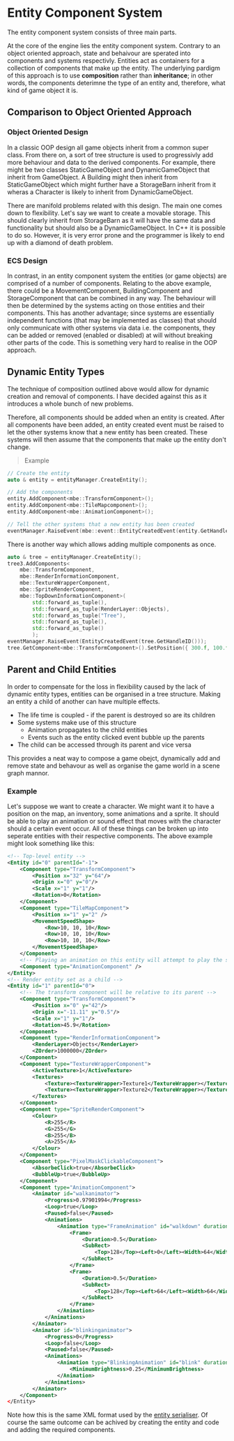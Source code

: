 # Entity Component System

The entity component system consists of three main parts.

At the core of the engine lies the entity component system. Contrary to an object oriented approach, state and behaivour are sperated into components and systems respectivly. Entities act as containers for a collection of components that make up the entity. The underlying pardigm of this approach is to use **composition** rather than **inheritance**; in other words, the components deterimne the type of an entity and, therefore, what kind of game object it is.

## Comparison to Object Oriented Approach

### Object Oriented Design

<!-- Maybe find a better example that illustrates the problem -->

In a classic OOP design all game objects inherit from a common super class. From there on, a sort of tree structure is used to progressivly add more behaviour and data to the derived components. For example, there might be two classes StaticGameObject and DynamicGameObject that inherit from GameObject. A Building might then inherit from StaticGameObject which might further have a StorageBarn inherit from it wheras a Character is likely to inherit from DynamicGameObject.

There are manifold problems related with this design. The main one comes down to flexibility. Let's say we want to create a movable storage. This should clearly inherit from StorageBarn as it will have the same data and functionality but should also be a DynamicGameObject. In C++ it is possible to do so. However, it is very error prone and the programmer is likely to end up with a diamond of death problem.

### ECS Design

In contrast, in an entity component system the entities (or game objects) are comprised of a number of components. Relating to the above example, there could be a MovementComponent, BuildingComponent and StorageComponent that can be combined in any way. The behaviour will then be determined by the systems acting on those entities and their components. This has another advantage; since systems are essentially independent functions (that may be implemented as classes) that should only communicate with other systems via data i.e. the components, they can be added or removed (enabled or disabled) at will without breaking other parts of the code. This is something very hard to realise in the OOP approach.


## Dynamic Entity Types

The technique of composition outlined above would allow for dynamic creation and removal of components. I have decided against this as it introduces a whole bunch of new problems.

<!-- Give example of problem -->

Therefore, all components should be added when an entity is created. After all components have been added, an entity created event must be raised to let the other systems know that a new entity has been created. These systems will then assume that the components that make up the entity don't change.

> Example

```c++
// Create the entity
auto & entity = entityManager.CreateEntity();

// Add the components
entity.AddComponent<mbe::TransformComponent>();
entity.AddComponent<mbe::TileMapcomponent>();
entity.AddComponent<mbe::AnimationComponent>();

// Tell the other systems that a new entity has been created
eventManager.RaiseEvent(mbe::event::EntityCreatedEvent(entity.GetHandleID()));
```

There is another way which allows adding multiple components as once. 
```c++
auto & tree = entityManager.CreateEntity();
tree3.AddComponents<
    mbe::TransformComponent,
    mbe::RenderInformationComponent,
    mbe::TextureWrapperComponent,
    mbe::SpriteRenderComponent,
    mbe::TopDownInformationComponent>(
        std::forward_as_tuple(),
        std::forward_as_tuple(RenderLayer::Objects),
        std::forward_as_tuple("Tree"),
        std::forward_as_tuple(),
        std::forward_as_tuple()
        );
eventManager.RaiseEvent(EntityCreatedEvent(tree.GetHandleID()));
tree.GetComponent<mbe::TransformComponent>().SetPosition({ 300.f, 100.f });
```

## Parent and Child Entities

In order to compensate for the loss in flexibility caused by the lack of dynamic entity types, entities can be organised in a tree structure. Making an entity a child of another can have multiple effects.

- The life time is coupled - if the parent is destroyed so are its children
- Some systems make use of this structure
    - Animation propagates to the child entities
    - Events such as the entity clicked event bubble up the parents
- The child can be accessed through its parent and vice versa

This provides a neat way to compose a game obejct, dynamically add and remove state and behavour as well as organise the game world in a scene graph mannor.

<!-- Ellaborate on the example -->

### Example

Let's suppose we want to create a character. We might want it to have a position on the map, an inventory, some animations and a sprite. It should be able to play an animation or sound effect that moves with the character should a certain event occur. All of these things can be broken up into seperate entities with their respective components. The above example might look something like this:

``` XML
<!-- Top-level entity -->
<Entity id="0" parentId="-1">
    <Component type="TransformComponent">
        <Position x="32" y="64"/>
        <Origin x="0" y="0"/>
        <Scale x="1" y="1"/>
        <Rotation>0</Rotation>
    </Component>
    <Component type="TileMapComponent">
        <Position x="1" y="2" />
        <MovementSpeedShape>
            <Row>10, 10, 10</Row>
            <Row>10, 10, 10</Row>
            <Row>10, 10, 10</Row>
        </MovementSpeedShape>
    </Component>
    <!-- Playing an animation on this entity will attempt to play the same animation on its child render entity -->
    <Component type="AnimationComponent" />
</Entity>
<!-- Render entity set as a child -->
<Entity id="1" parentId="0">
    <!-- The transform component will be relative to its parent -->
    <Component type="TransformComponent">
        <Position x="0" y="42"/>
        <Origin x="-11.11" y="0.5"/>
        <Scale x="1" y="1"/>
        <Rotation>45.9</Rotation>
    </Component>
    <Component type="RenderInformationComponent">
        <RenderLayer>Objects</RenderLayer>
        <ZOrder>1000000</ZOrder>
    </Component>
    <Component type="TextureWrapperComponent">
        <ActiveTexture>1</ActiveTexture>
        <Textures>
            <Texture><TextureWrapper>Texture1</TextureWrapper></Texture>
            <Texture><TextureWrapper>Texture2</TextureWrapper></Texture>
        </Textures>
    </Component>
    <Component type="SpriteRenderComponent">
        <Colour>
            <R>255</R>
            <G>255</G>
            <B>255</B>
            <A>255</A>
        </Colour>
    </Component>
    <Component type="PixelMaskClickableComponent">
        <AbsorbeClick>true</AbsorbeClick>
        <BubbleUp>true</BubbleUp>
    </Component>
    <Component type="AnimationComponent">
        <Animator id="walkanimator">
            <Progress>0.97901994</Progress>
            <Loop>true</Loop>
            <Paused>false</Paused>
            <Animations>
                <Animation type="FrameAnimation" id="walkdown" duration="1000">
                    <Frame>
                        <Duration>0.5</Duration>
                        <SubRect>
                            <Top>128</Top><Left>0</Left><Width>64</Width><Height>64</Height>
                        </SubRect>
                    </Frame>
                    <Frame>
                        <Duration>0.5</Duration>
                        <SubRect>
                            <Top>128</Top><Left>64</Left><Width>64</Width>Height>64</Height>
                        </SubRect>
                    </Frame>
                </Animation>
            </Animations>
        </Animator>
        <Animator id="blinkinganimator">
            <Progress>0</Progress>
            <Loop>false</Loop>
            <Paused>false</Paused>
            <Animations>
                <Animation type="BlinkingAnimation" id="blink" duration="2000">
                    <MinimumBrightness>0.25</MinimumBrightness>
                </Animation>
            </Animations>
        </Animator>
    </Component>
</Entity>
```

Note how this is the same XML format used by the [entity serialiser](Serialisation.md). Of course the same outcome can be achived by creating the entity and code and adding the required components.